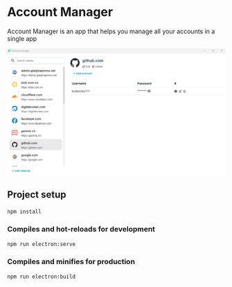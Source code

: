 # Account Manager

Account Manager is an app that helps you manage all your accounts in a single app

![Screen](git_screen.png)

## Project setup
```
npm install
```

### Compiles and hot-reloads for development
```
npm run electron:serve
```

### Compiles and minifies for production
```
npm run electron:build
```